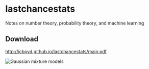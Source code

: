 # lastchancestats

Notes on number theory, probability theory, and machine learning

## Download
http://jcboyd.github.io/lastchancestats/main.pdf

![Gaussian mixture models](http://jcboyd.github.io/lastchancestats/gmm4.png)